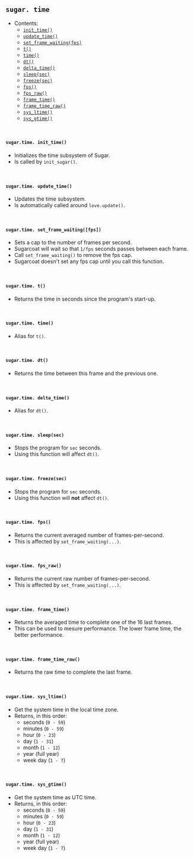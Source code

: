 ## `sugar. time`

- Contents:
    - [`init_time()`](#sugartime-init_time-)
    - [`update_time()`](#sugartime-update_time-)
    - [`set_frame_waiting(fps)`](#sugartime-set_frame_waiting-fps)
    - [`t()`](#sugartime-t-)
    - [`time()`](#sugartime-time-)
    - [`dt()`](#sugartime-dt-)
    - [`delta_time()`](#sugartime-delta_time-)
    - [`sleep(sec)`](#sugartime-sleep-sec)
    - [`freeze(sec)`](#sugartime-freeze-sec)
    - [`fps()`](#sugartime-fps-)
    - [`fps_raw()`](#sugartime-fps_raw-)
    - [`frame_time()`](#sugartime-frame_time-)
    - [`frame_time_raw()`](#sugartime-frame_time_raw-)
    - [`sys_ltime()`](#sugartime-sys_ltime-)
    - [`sys_gtime()`](#sugartime-sys_gtime-)

&#8202;

#### `sugar.time. init_time()`
- Initializes the time subsystem of Sugar.
- Is called by `init_sugar()`.

&#8202;

#### `sugar.time. update_time()`
- Updates the time subsystem.
- Is automatically called around `love.update()`.

&#8202;

#### `sugar.time. set_frame_waiting([fps])`
- Sets a cap to the number of frames per second.
- Sugarcoat will wait so that `1/fps` seconds passes between each frame.
- Call `set_frame_waiting()` to remove the fps cap.
- Sugarcoat doesn't set any fps cap until you call this function. 

&#8202;

#### `sugar.time. t()`
- Returns the time in seconds since the program's start-up.

&#8202;

#### `sugar.time. time()`
- Alias for `t()`.

&#8202;

#### `sugar.time. dt()`
- Returns the time between this frame and the previous one.

&#8202;

#### `sugar.time. delta_time()`
- Alias for `dt()`.

&#8202;

#### `sugar.time. sleep(sec)`
- Stops the program for `sec` seconds.
- Using this function will affect `dt()`.

&#8202;

#### `sugar.time. freeze(sec)`
- Stops the program for `sec` seconds.
- Using this function will **not** affect `dt()`.

&#8202;

#### `sugar.time. fps()`
- Returns the current averaged number of frames-per-second.
- This is affected by `set_frame_waiting(...)`.

&#8202;

#### `sugar.time. fps_raw()`
- Returns the current raw number of frames-per-second.
- This is affected by `set_frame_waiting(...)`.

&#8202;

#### `sugar.time. frame_time()`
- Returns the averaged time to complete one of the 16 last frames.
- This can be used to mesure performance. The lower frame time, the better performance.

&#8202;

#### `sugar.time. frame_time_raw()`
- Returns the raw time to complete the last frame.

&#8202;

#### `sugar.time. sys_ltime()`
- Get the system time in the local time zone.
- Returns, in this order:
  - seconds (`0 - 59`)
  - minutes (`0 - 59`)
  - hour (`0 - 23`)
  - day (`1 - 31`)
  - month (`1 - 12`)
  - year (full year)
  - week day (`1 - 7`)

&#8202;

#### `sugar.time. sys_gtime()`
- Get the system time as UTC time.
- Returns, in this order:
  - seconds (`0 - 59`)
  - minutes (`0 - 59`)
  - hour (`0 - 23`)
  - day (`1 - 31`)
  - month (`1 - 12`)
  - year (full year)
  - week day (`1 - 7`)